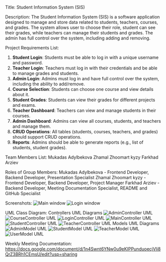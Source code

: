 Title: Student Information System (SIS)

Description:
The Student Information System (SIS) is a software application designed to manage and store data related to students, teachers, courses, and grades. The system allows user to choose their role, student can see their grades, while teachers can manage their students and grades. The admin has full control over the system, including adding and removing.

Project Requirements List:

1. **Student Login**: Students must be able to log in with a unique username and password.
2. **Teacher Login**: Teachers must log in with their credentials and be able to manage grades and students.
3. **Admin Login**: Admins must log in and have full control over the system, including the ability to add/remove.
4. **Course Selection**: Students can choose one course and view details about it.
5. **Student Grades**: Students can view their grades for different projects and exams.
6. **Teacher Dashboard**: Teachers can view and manage students in their courses.
7. **Admin Dashboard**: Admins can view all courses, students, and teachers and manage them.
8. **CRUD Operations**: All tables (students, courses, teachers, and grades) should support CRUD operations.
9. **Reports**: Admins should be able to generate reports (e.g., list of students, student grades).

Team Members List:
Mukadas Adylbekova 
Zhamal Zhoomart kyzy
Farkhad Arziev

 Roles of Group Members: 
 Mukadas Adylbekova -  Frontend Developer, Backend Developer,  Presentation Specialist
Zhamal Zhoomart kyzy - Frontend Developer, Backend Developer,  Project Manager
Farkhad Arziev - Backend Developer, Meeting Documentation Specialist,  README and GitHub Specialist 


 Screenshots:
 ![Main window](KeyAspects1.png)
![Login window](KeyAspects2.png)




 UML Class Diagram:
 Controllers UML Diagrams
  ![AdminController UML](AdminControllerUml.png)
  ![CourseController UML](CourseControllerUml.png)
  ![LoginController UML](LoginControllerUml.png)
  ![MainController UML](MainControllerUml.png)
  ![StudentController UML](StudentControllerUml.png)
  ![TeacherController UML](TeacherControllerUml.png)
  Models UML Diagrams
  ![AdminModel UML](AdminModelUml.png)
  ![StudentModel UML](StudentModelUml.png)
  ![TeacherModel UML](TeacherModelUml.png)
  ![UserModel UML](UserModelUml.png)

  

 Weekly Meeting Documentation:
 https://docs.google.com/document/d/1n4Swnt6YNw0u9eKIPPunduoecjVli8QrZ3BRh1CEmsU/edit?usp=sharing
